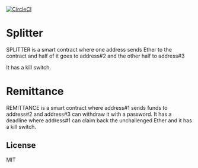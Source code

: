 [![CircleCI](https://circleci.com/gh/fosgate29/SplitterRemitance/tree/master.svg?style=shield)](https://circleci.com/gh/fosgate29/SplitterRemitance/tree/master)

# Splitter
SPLITTER is a smart contract where one address sends Ether to the contract and half of it goes to address#2 and the other half to address#3

It has a kill switch.

# Remittance
REMITTANCE is a smart contract where address#1 sends funds to address#2 and address#3 can withdraw it with a password. It has a deadline where address#1 can claim back the unchallenged Ether and it has a kill switch.

## License

MIT
